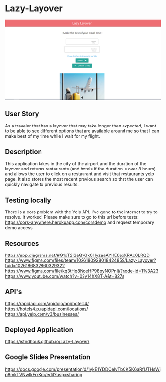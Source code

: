 # Lazy-Layover
![alt text](./assets/images/desktop.PNG)
## User Story
As a traveler that has a layover that may take longer then expected, I want to be able to see different options that are available around me so that I can make best of my time while I wait for my flight.

## Description
This application takes in the city of the airport and the duration of the layover and returns restaurants (and hotels if the duration is over 8 hours) and allows the user to click on a restaurant and visit that restaurants yelp page.  It also stores the most recent previous search so that the user can quickly navigate to previous results.

## Testing locally
There is a cors problem with the Yelp API. I've gone to the internet to try to resolve. It worked!
Please make sure to go to this url before tests: https://cors-anywhere.herokuapp.com/corsdemo
and request temporary demo access


## Resources
https://app.diagrams.net/#G1oT2lSaQvGk0HyzaaAYKE8sxXRAc8LRQD
https://www.figma.com/files/team/1026180928018424859/Lazy-Layover?fuid=1026186832860329322
https://www.figma.com/file/kq3tHq8NoeHP98pyNOPnIj/?node-id=1%3A23
https://www.youtube.com/watch?v=0Sy14hX8T-A&t=827s

## API's
https://rapidapi.com/apidojo/api/hotels4/
https://hotels4.p.rapidapi.com/locations/
https://api.yelp.com/v3/businesses/

## Deployed Application
https://jstndhouk.github.io/Lazy-Layover/

## Google Slides Presentation
https://docs.google.com/presentation/d/1ykE1YDDCelvTbCK5K6aRfUTHsWjp8mkTVNwlkFrrKrc/edit?usp=sharing
